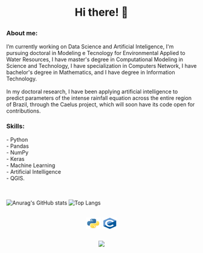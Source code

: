 <h1><p align="center">Hi there! 👋</p></h1>

<div>
<h3>About me:</h3>
I’m currently working on Data Science and Artificial Inteligence, I'm pursuing doctoral in Modeling e Tecnology for Environmental Applied to Water Resources,
I have master's degree in Computational Modeling in Science and Technology, I have specialization in Computers Network, I have bachelor's degree in Mathematics,
and I have degree in Information Technology.
  <br> <br>
  In my doctoral research, I have been applying artificial intelligence to predict parameters of the intense rainfall equation across the entire region of Brazil, through the Caelus project, which will soon have its code open for contributions.
</div>


<div>
  <h3>Skills:</h3>
</div>
<div>
  - Python
</div>
<div>
  - Pandas
</div>
<div>
  - NumPy
</div>
<div>
  - Keras
</div>
<div>
  - Machine Learning
</div>
<div>
  - Artificial Intelligence
</div>
<div>
  - QGIS.
</div>

<div>
  <br>
  <br>
</div>

 
 ![Anurag's GitHub stats](https://github-readme-stats.vercel.app/api?username=altasilva\&rank_icon=percentile\&theme=merko)
 ![Top Langs](https://github-readme-stats.vercel.app/api/top-langs/?username=altasilva\&theme=merko)
 

<div  align="center"> 
  <div style="display: inline_block"><br>
  <img align="center" alt="Python" height="30" width="40" src="https://raw.githubusercontent.com/devicons/devicon/master/icons/python/python-original.svg">
  <img align="center" alt="C" height="30" width="40" src="https://raw.githubusercontent.com/devicons/devicon/master/icons/c/c-original.svg">
</div>
   
</br>  <a href="https://www.linkedin.com/in/altasilva" target="_blank"><img src="https://img.shields.io/badge/-LinkedIn-%230077B5?style=for-the-badge&logo=linkedin&logoColor=white" target="_blank"></a> 
</div>


